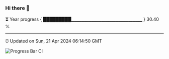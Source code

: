 ### Hi there 👋

⏳ Year progress { █████████▁▁▁▁▁▁▁▁▁▁▁▁▁▁▁▁▁▁▁▁▁ } 30.40 %

---

⏰ Updated on Sun, 21 Apr 2024 06:14:50 GMT

![Progress Bar CI](https://github.com/liununu/liununu/workflows/Progress%20Bar%20CI/badge.svg)

